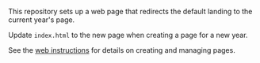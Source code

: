This repository sets up a web page that redirects the default landing to
the current year's page.

Update `index.html` to the new page when creating a page for a new year.

See the [web
instructions](https://github.com/LDAV-Symposium/ldav-web-instructions) for
details on creating and managing pages.
